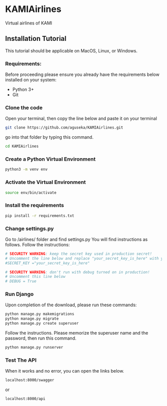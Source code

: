 # KAMIAirlines 
Virtual airlines of KAMI


## Installation Tutorial
This tutorial should be applicable on MacOS, Linux, or Windows.

### Requirements:

Before proceeding please ensure you already have the requirements below installed on your system:
- Python 3+
- Git


### Clone the code

Open your terminal, then copy the line below and paste it on your terminal

```bash
git clone https://github.com/aguseka/KAMIAirlines.git
```

go into that folder by typing this command.

``` bash
cd KAMIAirlines
```

### Create a Python Virtual Environment
``` bash
python3 -m venv env
```
### Activate the Virtual Environment

``` bash
source env/bin/activate
```

### Install the requirements

``` bash
pip install -r requirements.txt
```
### Change settings.py

Go to /airlines/ folder and find settings.py You will find instructions as follows.
Follow the instructions:
``` bash
# SECURITY WARNING: keep the secret key used in production secret!
# Uncomment the line below and replace "your_secret_key_is_here" with your key
#SECRET_KEY ="your_secret_key_is_here"

# SECURITY WARNING: don't run with debug turned on in production!
# Uncomment this line below
# DEBUG = True
```
###  Run Django

Upon completion of the download, please run these commands:
``` bash
python manage.py makemigrations
python manage.py migrate
python manage.py create superuser
```

Follow the instructions. Please memorize the superuser name and the password, then run this command.
``` bash
python manage.py runserver 
```

### Test The API
When it works and no error, you can open the links below.
``` bash
localhost:8000/swagger
```
or 
``` bash
localhost:8000/api
```
